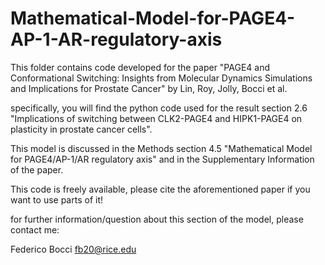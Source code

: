 # Mathematical-Model-for-PAGE4-AP-1-AR-regulatory-axis

This folder contains code developed for the paper "PAGE4 and Conformational Switching: 
Insights from Molecular Dynamics Simulations and Implications for Prostate Cancer"
by Lin, Roy, Jolly, Bocci et al.

specifically, you will find the python code used for the result section 2.6 
"Implications of switching between CLK2-PAGE4 and HIPK1-PAGE4 on plasticity in prostate cancer cells".

This model is discussed in the Methods section 4.5 
"Mathematical Model for PAGE4/AP-1/AR regulatory axis"
and in the Supplementary Information of the paper.

This code is freely available, please cite the aforementioned paper if you want to use parts of it!

for further information/question about this section of the model, please contact me:

Federico Bocci
fb20@rice.edu
